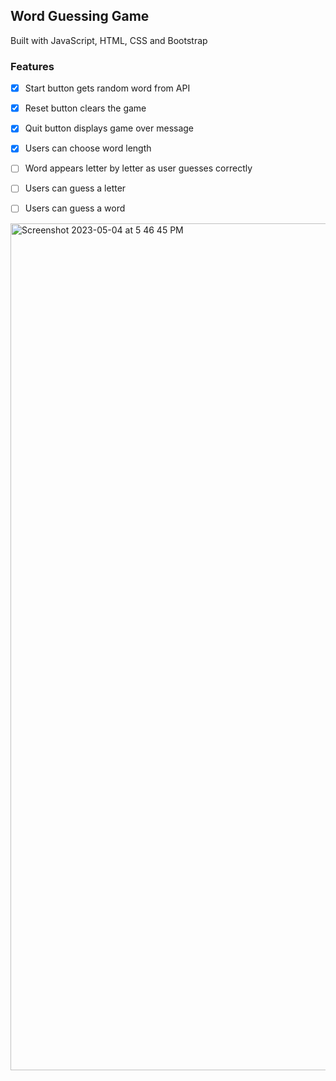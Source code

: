 ## Word Guessing Game
Built with JavaScript, HTML, CSS and Bootstrap

### Features
- [x] Start button gets random word from API
- [x] Reset button clears the game
- [x] Quit button displays game over message
- [x] Users can choose word length
- [ ] Word appears letter by letter as user guesses correctly
- [ ] Users can guess a letter
- [ ] Users can guess a word


<img width="1355" alt="Screenshot 2023-05-04 at 5 46 45 PM" src="https://user-images.githubusercontent.com/95086147/236337015-e49aa5cc-71c8-4f11-a82f-41b63f34da83.png">
